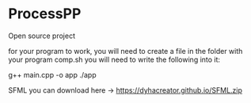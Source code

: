 # ProcessPP
Open source project

for your program to work, you will need to create a file in the folder with your program comp.sh you will need to write the following into it:

g++ main.cpp -o app
./app

SFML you can download here -> https://dyhacreator.github.io/SFML.zip